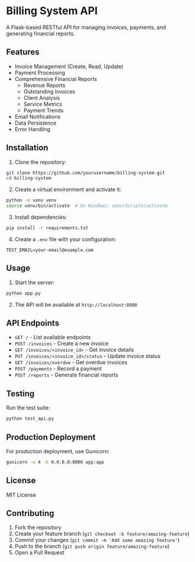 # Billing System API

A Flask-based RESTful API for managing invoices, payments, and generating financial reports.

## Features

- Invoice Management (Create, Read, Update)
- Payment Processing
- Comprehensive Financial Reports
  - Revenue Reports
  - Outstanding Invoices
  - Client Analysis
  - Service Metrics
  - Payment Trends
- Email Notifications
- Data Persistence
- Error Handling

## Installation

1. Clone the repository:
```bash
git clone https://github.com/yourusername/billing-system.git
cd billing-system
```

2. Create a virtual environment and activate it:
```bash
python -m venv venv
source venv/bin/activate  # On Windows: venv\Scripts\activate
```

3. Install dependencies:
```bash
pip install -r requirements.txt
```

4. Create a `.env` file with your configuration:
```
TEST_EMAIL=your-email@example.com
```

## Usage

1. Start the server:
```bash
python app.py
```

2. The API will be available at `http://localhost:8000`

## API Endpoints

- `GET /` - List available endpoints
- `POST /invoices` - Create a new invoice
- `GET /invoices/<invoice_id>` - Get invoice details
- `PUT /invoices/<invoice_id>/status` - Update invoice status
- `GET /invoices/overdue` - Get overdue invoices
- `POST /payments` - Record a payment
- `POST /reports` - Generate financial reports

## Testing

Run the test suite:
```bash
python test_api.py
```

## Production Deployment

For production deployment, use Gunicorn:
```bash
gunicorn -w 4 -b 0.0.0.0:8000 app:app
```

## License

MIT License

## Contributing

1. Fork the repository
2. Create your feature branch (`git checkout -b feature/amazing-feature`)
3. Commit your changes (`git commit -m 'Add some amazing feature'`)
4. Push to the branch (`git push origin feature/amazing-feature`)
5. Open a Pull Request 
